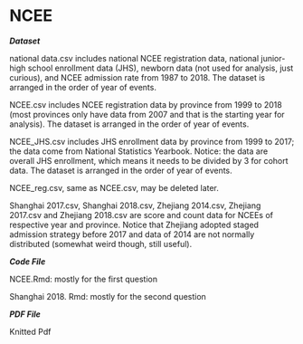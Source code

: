 # NCEE

***Dataset***

national data.csv includes national NCEE registration data, national junior-high school enrollment data (JHS), newborn data (not used for analysis, just curious), and NCEE admission rate from 1987 to 2018. The dataset is arranged in the order of year of events.

NCEE.csv includes NCEE registration data by province from 1999 to 2018 (most provinces only have data from 2007 and that is the starting year for analysis). The dataset is arranged in the order of year of events.

NCEE_JHS.csv includes JHS enrollment data by province from 1999 to 2017; the data come from National Statistics Yearbook. Notice: the data are overall JHS enrollment, which means it needs to be divided by 3 for cohort data. The dataset is arranged in the order of year of events.

NCEE_reg.csv, same as NCEE.csv, may be deleted later.

Shanghai 2017.csv, Shanghai 2018.csv, Zhejiang 2014.csv, Zhejiang 2017.csv and Zhejiang 2018.csv are score and count data for NCEEs of respective year and province. Notice that Zhejiang adopted staged admission strategy before 2017 and data of 2014 are not normally distributed (somewhat weird though, still useful). 

***Code File***

NCEE.Rmd: mostly for the first question

Shanghai 2018. Rmd: mostly for the second question

***PDF File***

Knitted Pdf
